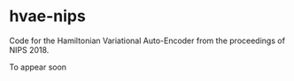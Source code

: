 # hvae-nips
Code for the Hamiltonian Variational Auto-Encoder from the proceedings of NIPS 2018. 

To appear soon
